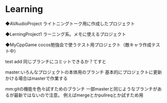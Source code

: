 # Learning
◆AVAudioProject
ライトニングトーク用に作成したプロジェクト

◆LerningProject1
ラーニング系。メモに使えるプロジェクト

◆MyCppGame
cocos勉強会で使うテスト用プロジェクト（敵キャラ作成テスト中）

test add
同じブランチにコミットできるか？てすと

master:いろんなプロジェクトの本体用のブランチ 基本的にプロジェクトに更新かける場合はmasterで作業する

mm:gitの機能を色々試すためのブランチ 一部masterと同じようなブランチがあるが最新ではないので注意。 例えばmergeとかpullreqとか試すため用
